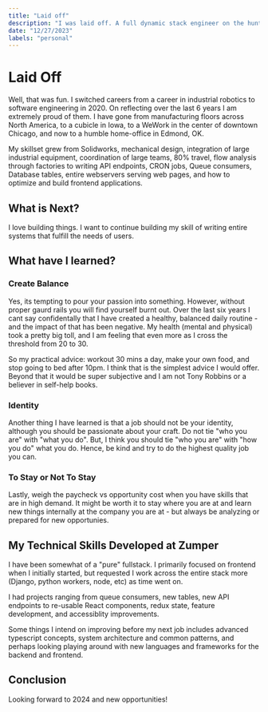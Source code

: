 ```yaml
---
title: "Laid off"
description: "I was laid off. A full dynamic stack engineer on the hunt for new opportunites."
date: "12/27/2023"
labels: "personal"
---
```


# Laid Off 

Well, that was fun. I switched careers from a career in industrial robotics to software engineering in 2020. On reflecting over the last 6 years I am extremely proud of them. I have gone from manufacturing floors across North America, to a cubicle in Iowa, to a WeWork in the center of downtown Chicago, and now to a humble home-office in Edmond, OK. 

My skillset grew from Solidworks, mechanical design, integration of large industrial equipment, coordination of large teams, 80% travel, flow analysis through factories to writing API endpoints, CRON jobs, Queue consumers, Database tables, entire webservers serving web pages, and how to optimize and build frontend applications. 

## What is Next? 

I love building things. I want to continue building my skill of writing entire systems that fulfill the needs of users.

## What have I learned?

### Create Balance

Yes, its tempting to pour your passion into something. However, without proper gaurd rails you will find yourself burnt out. Over the last six years I cant say confidentally that I have created a healthy, balanced daily routine - and the impact of that has been negative. My health (mental and physical) took a pretty big toll, and I am feeling that even more as I cross the threshold from 20 to 30. 

So my practical advice: workout 30 mins a day, make your own food, and stop going to bed after 10pm. I think that is the simplest advice I would offer. Beyond that it would be super subjective and I am not Tony Robbins or a believer in self-help books. 

### Identity

Another thing I have learned is that a job should not be your identity, although you should be passionate about your craft. Do not tie "who you are" with "what you do". But, I think you should tie "who you are" with "how you do" what you do. Hence, be kind and try to do the highest quality job you can.

### To Stay or Not To Stay 

Lastly, weigh the paycheck vs opportunity cost when you have skills that are in high demand. It might be worth it to stay where you are at and learn new things internally at the company you are at - but always be analyzing or prepared for new opportunies.

## My Technical Skills Developed at Zumper

I have been somewhat of a "pure" fullstack. I primarily focused on frontend when I initially started, but requested I work across the entire stack more (Django, python workers, node, etc) as time went on. 

I had projects ranging from queue consumers, new tables, new API endpoints to re-usable React components, redux state, feature development, and accessiblity improvements.

Some things I intend on improving before my next job includes advanced typescript concepts, system architecture and common patterns, and perhaps looking playing around with new languages and frameworks for the backend and frontend. 

## Conclusion

Looking forward to 2024 and new opportunities!

